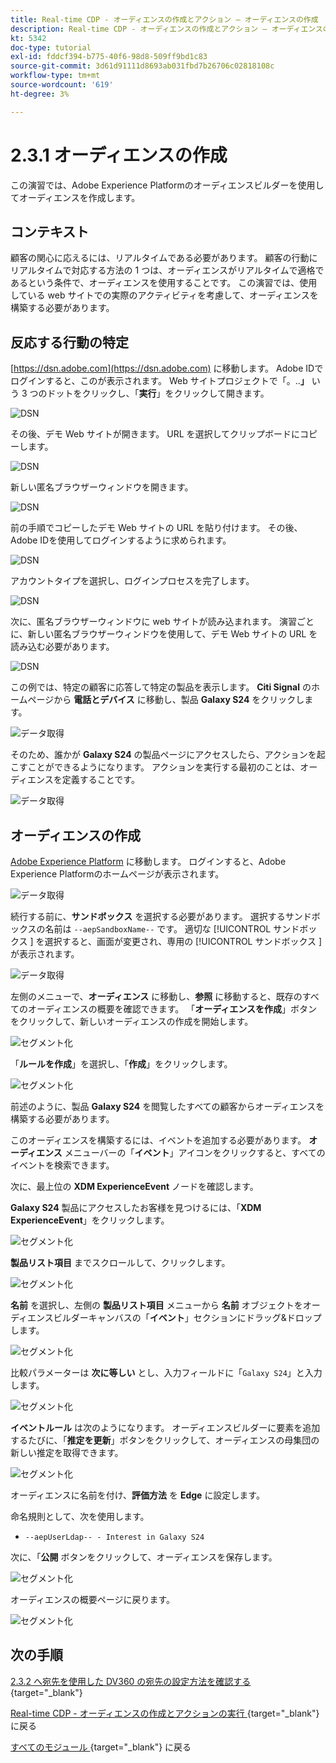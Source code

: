 ```yaml
---
title: Real-time CDP - オーディエンスの作成とアクション – オーディエンスの作成
description: Real-time CDP - オーディエンスの作成とアクション – オーディエンスの作成
kt: 5342
doc-type: tutorial
exl-id: fddcf394-b775-40f6-98d8-509ff9bd1c83
source-git-commit: 3d61d91111d8693ab031fbd7b26706c02818108c
workflow-type: tm+mt
source-wordcount: '619'
ht-degree: 3%

---
```


# 2.3.1 オーディエンスの作成

この演習では、Adobe Experience Platformのオーディエンスビルダーを使用してオーディエンスを作成します。

## コンテキスト

顧客の関心に応えるには、リアルタイムである必要があります。 顧客の行動にリアルタイムで対応する方法の 1 つは、オーディエンスがリアルタイムで適格であるという条件で、オーディエンスを使用することです。 この演習では、使用している web サイトでの実際のアクティビティを考慮して、オーディエンスを構築する必要があります。

## 反応する行動の特定

[https://dsn.adobe.com](https://dsn.adobe.com) に移動します。 Adobe IDでログインすると、このが表示されます。 Web サイトプロジェクトで「。..**」** いう 3 つのドットをクリックし、「**実行**」をクリックして開きます。

![DSN](./../../datacollection/dc1.1/images/web8.png)

その後、デモ Web サイトが開きます。 URL を選択してクリップボードにコピーします。

![DSN](../../../getting-started/gettingstarted/images/web3.png)

新しい匿名ブラウザーウィンドウを開きます。

![DSN](../../../getting-started/gettingstarted/images/web4.png)

前の手順でコピーしたデモ Web サイトの URL を貼り付けます。 その後、Adobe IDを使用してログインするように求められます。

![DSN](../../../getting-started/gettingstarted/images/web5.png)

アカウントタイプを選択し、ログインプロセスを完了します。

![DSN](../../../getting-started/gettingstarted/images/web6.png)

次に、匿名ブラウザーウィンドウに web サイトが読み込まれます。 演習ごとに、新しい匿名ブラウザーウィンドウを使用して、デモ Web サイトの URL を読み込む必要があります。

![DSN](../../../getting-started/gettingstarted/images/web7.png)

この例では、特定の顧客に応答して特定の製品を表示します。
**Citi Signal** のホームページから **電話とデバイス** に移動し、製品 **Galaxy S24** をクリックします。

![データ取得](./images/homegalaxy.png)

そのため、誰かが **Galaxy S24** の製品ページにアクセスしたら、アクションを起こすことができるようになります。 アクションを実行する最初のことは、オーディエンスを定義することです。

![データ取得](./images/homegalaxy1.png)

## オーディエンスの作成

[Adobe Experience Platform](https://experience.adobe.com/platform) に移動します。 ログインすると、Adobe Experience Platformのホームページが表示されます。

![データ取得](./../../../../modules/delivery-activation/datacollection/dc1.2/images/home.png)

続行する前に、**サンドボックス** を選択する必要があります。 選択するサンドボックスの名前は ``--aepSandboxName--`` です。 適切な [!UICONTROL  サンドボックス ] を選択すると、画面が変更され、専用の [!UICONTROL  サンドボックス ] が表示されます。

![データ取得](./../../../../modules/delivery-activation/datacollection/dc1.2/images/sb1.png)

左側のメニューで、**オーディエンス** に移動し、**参照** に移動すると、既存のすべてのオーディエンスの概要を確認できます。 「**オーディエンスを作成**」ボタンをクリックして、新しいオーディエンスの作成を開始します。

![セグメント化](./images/menuseg.png)

「**ルールを作成**」を選択し、「**作成**」をクリックします。

![セグメント化](./images/menuseg1.png)

前述のように、製品 **Galaxy S24** を閲覧したすべての顧客からオーディエンスを構築する必要があります。

このオーディエンスを構築するには、イベントを追加する必要があります。 **オーディエンス** メニューバーの「**イベント**」アイコンをクリックすると、すべてのイベントを検索できます。

次に、最上位の **XDM ExperienceEvent** ノードを確認します。

**Galaxy S24** 製品にアクセスしたお客様を見つけるには、「**XDM ExperienceEvent**」をクリックします。

![セグメント化](./images/findee.png)

**製品リスト項目** までスクロールして、クリックします。

![セグメント化](./images/see.png)

**名前** を選択し、左側の **製品リスト項目** メニューから **名前** オブジェクトをオーディエンスビルダーキャンバスの「**イベント**」セクションにドラッグ&amp;ドロップします。

![セグメント化](./images/eewebpdtlname1.png)

比較パラメーターは **次に等しい** とし、入力フィールドに「`Galaxy S24`」と入力します。

![セグメント化](./images/pv.png)

**イベントルール** は次のようになります。 オーディエンスビルダーに要素を追加するたびに、「**推定を更新**」ボタンをクリックして、オーディエンスの母集団の新しい推定を取得できます。

![セグメント化](./images/ldap4.png)

オーディエンスに名前を付け、**評価方法** を **Edge** に設定します。

命名規則として、次を使用します。

- `--aepUserLdap-- - Interest in Galaxy S24`

次に、「**公開** ボタンをクリックして、オーディエンスを保存します。

![セグメント化](./images/segmentname.png)

オーディエンスの概要ページに戻ります。

![セグメント化](./images/savedsegment.png)

## 次の手順

[2.3.2 へ宛先を使用した DV360 の宛先の設定方法を確認する ](./ex2.md){target="_blank"}

[Real-time CDP - オーディエンスの作成とアクションの実行 ](./real-time-cdp-build-a-segment-take-action.md){target="_blank"} に戻る

[ すべてのモジュール ](./../../../../overview.md){target="_blank"} に戻る
